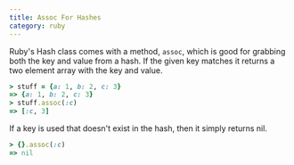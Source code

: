 ```yaml
--- 
title: Assoc For Hashes
category: ruby
---
```


Ruby's Hash class comes with a method, `assoc`, which is good for grabbing
both the key and value from a hash. If the given key matches it returns a
two element array with the key and value.

```ruby
> stuff = {a: 1, b: 2, c: 3}
=> {a: 1, b: 2, c: 3}
> stuff.assoc(:c)
=> [:c, 3]
```

If a key is used that doesn't exist in the hash, then it simply returns nil.

```ruby
> {}.assoc(:c)
=> nil
```
